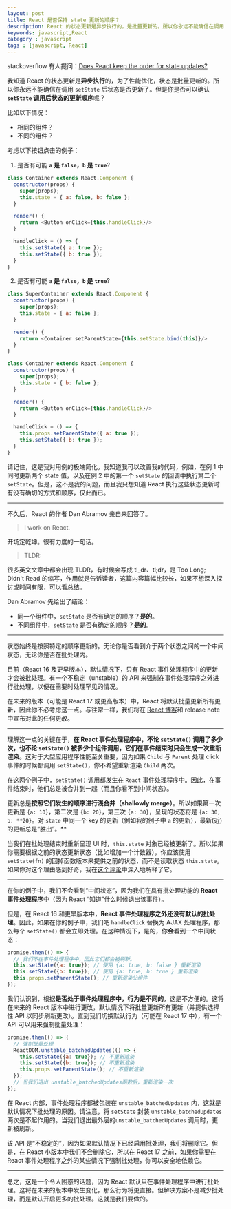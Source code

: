 ```yaml
---
layout: post
title: React 是否保持 state 更新的顺序？
description: React 的状态更新是异步执行的，是批量更新的。所以你永远不能确信在调用 setState 后状态是否更新了
keywords: javascript,React
category : javascript
tags : [javascript, React]
---
```


stackoverflow 有人提问：[Does React keep the order for state updates?
](https://stackoverflow.com/q/48563650/343194)

我知道 React 的状态更新是**异步执行**的，为了性能优化，状态是批量更新的。所以你永远不能确信在调用 `setState` 后状态是否更新了。但是你是否可以确认 **`setState` 调用后状态的更新顺序**呢？

比如以下情况：

- 相同的组件？
- 不同的组件？

考虑以下按钮点击的例子：

1. 是否有可能 **`a` 是 `false`，`b` 是 `true`**?

```js
class Container extends React.Component {
  constructor(props) {
    super(props);
    this.state = { a: false, b: false };
  }

  render() {
    return <Button onClick={this.handleClick}/>
  }

  handleClick = () => {
    this.setState({ a: true });
    this.setState({ b: true });
  }
}
```

2. 是否有可能 **`a` 是 `false`，`b` 是 `true`**?

```js
class SuperContainer extends React.Component {
  constructor(props) {
    super(props);
    this.state = { a: false };
  }

  render() {
    return <Container setParentState={this.setState.bind(this)}/>
  }
}

class Container extends React.Component {
  constructor(props) {
    super(props);
    this.state = { b: false };
  }

  render() {
    return <Button onClick={this.handleClick}/>
  }

  handleClick = () => {
    this.props.setParentState({ a: true });
    this.setState({ b: true });
  }
}
```

请记住，这是我对用例的极端简化。我知道我可以改善我的代码，例如，在例 1 中同时更新两个 state 值，以及在例 2 中的第一个 `setState` 的回调中执行第二个 `setState`。但是，这不是我的问题，而且我只想知道 React 执行这些状态更新时有没有确切的方式和顺序，仅此而已。

---------

不久后，React 的作者 Dan Abramov 亲自来回答了。

> I work on React.

开场定乾坤。很有力度的一句话。

> TLDR:

很多英文文章中都会出现 TLDR，有时候会写成 tl_dr、tl;dr，是 Too Long; Didn't Read 的缩写，作用就是告诉读者，这篇内容篇幅比较长，如果不想深入探讨或时间有限，可以看总结。

Dan Abramov 先给出了结论：

- 同一个组件中，`setState` 是否有确定的顺序？**是的**。
- 不同组件中，`setState` 是否有确定的顺序？**是的**。

--------

状态始终是按照特定的顺序更新的。无论你是否看到介于两个状态之间的一个中间状态，无论你是否在批处理内。

目前（React 16 及更早版本），默认情况下，只有 React 事件处理程序中的更新才会被批处理。有一个不稳定（unstable）的 API 来强制在事件处理程序之外进行批处理，以便在需要时处理罕见的情况。

在未来的版本（可能是 React 17 或更高版本）中，React 将默认批量更新所有更新，因此你不必考虑这一点。与往常一样，我们将在 [React 博客](https://reactjs.org/blog/)和 release note 中宣布对此的任何更改。

-------------------

理解这一点的关键在于，**在 React 事件处理程序中，不论 `setState()` 调用了多少次，也不论 `setState()` 
 被多少个组件调用，它们在事件结束时只会生成一次重新渲染**。这对于大型应用程序性能至关重要，因为如果 `Child` 与 `Parent` 处理 click 事件的时候都调用 `setState()`，你不希望重新渲染 `Child` 两次。

在这两个例子中，`setState()` 调用都发生在 `React` 事件处理程序中。因此，在事件结束时，他们总是被合并到一起（而且你看不到中间状态）。

更新总是**按照它们发生的顺序进行浅合并（shallowly merge）**。所以如果第一次更新是 `{a: 10}`，第二次是 `{b: 20}`，第三次 `{a: 30}`，呈现的状态将是 `{a: 30, b: **20}`。对 `state` 中同一个 key 的更新（例如我的例子中 `a` 的更新），最新(近)的更新总是“胜出”。**

当我们在批处理结束时重新呈现 UI 时，`this.state` 对象已经被更新了。所以如果你需要根据之前的状态更新状态（比如增加一个计数器），你应该使用 `setState(fn)` 的回掉函数版本来提供之前的状态，而不是读取状态 `this.state`。如果你对这个理由感到好奇，我在[这个评论](https://github.com/facebook/react/issues/11527#issuecomment-360199710)中深入地解释了它。

-------

在你的例子中，我们不会看到“中间状态”，因为我们在具有批处理功能的 **React 事件处理程序**中（因为 React “知道”什么时候退出该事件）。

但是，在 React 16 和更早版本中，**React 事件处理程序之外还没有默认的批处理**。因此，如果在你的例子中，我们吧 `handleClick` 替换为 AJAX 处理程序，那么每个 `setState()` 都会立即处理。在这种情况下，是的，你**会**看到一个中间状态：

```js
promise.then(() => {
  // 我们不在事件处理程序中，因此它们都会被刷新。
  this.setState({a: true}); // 使用 {a: true, b: false } 重新渲染
  this.setState({b: true}); // 使用 {a: true, b: true } 重新渲染
  this.props.setParentState(); // 重新渲染父组件
});
```

我们认识到，根据**是否处于事件处理程序中，行为是不同的**，这是不方便的。这将在未来的 React 版本中进行更改，默认情况下将批量更新所有更新（并提供选择性 API 以同步刷新更改）。直到我们切换默认行为（可能在 React 17 中），有一个 API 可以用来强制批量处理：

```js
promise.then(() => {
  // 强制批量处理
  ReactDOM.unstable_batchedUpdates(() => {
    this.setState({a: true}); // 不重新渲染
    this.setState({b: true}); // 不重新渲染
    this.props.setParentState(); // 不重新渲染
  });
  // 当我们退出 unstable_batchedUpdates函数后，重新渲染一次
});
```

在 React 内部，事件处理程序都被包装在 `unstable_batchedUpdates` 内，这就是默认情况下批处理的原因。请注意，将 `setState` 封装 `unstable_batchedUpdates` 两次是不起作用的。当我们退出最外层的`unstable_batchedUpdates` 调用时，更新被刷新。

该 API 是“不稳定的”，因为如果默认情况下已经启用批处理，我们将删除它。但是，在 React 小版本中我们不会删除它，所以在 React 17 之前，如果你需要在 React 事件处理程序之外的某些情况下强制批处理，你可以安全地依赖它。

----------

总之，这是一个令人困惑的话题，因为 React 默认只在事件处理程序中进行批处理。这将在未来的版本中发生变化，那么行为将更直接。但解决方案不是减少批处理，而是默认开启更多的批处理。这就是我们要做的。

